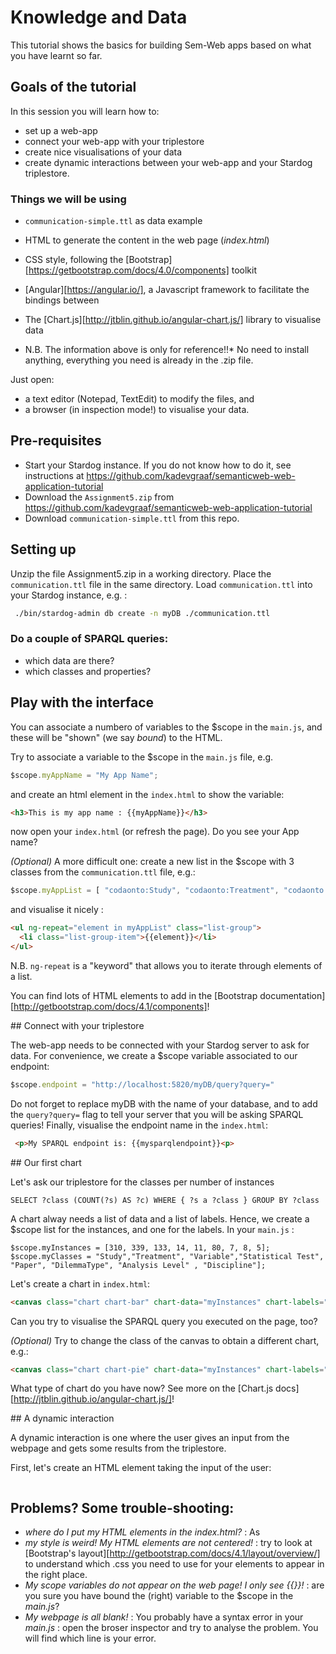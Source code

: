 # Knowledge and Data

This tutorial shows the basics for building Sem-Web apps based on what you have learnt so far.

## Goals of the tutorial

In this session you will learn how to:

* set up a web-app
* connect your web-app with your triplestore
* create nice visualisations of your data  
* create dynamic interactions between your web-app and your Stardog triplestore. 
  
### Things we will be using 
 
* `communication-simple.ttl` as data example
* HTML to generate the content in the web page (_index.html_)
* CSS style, following the [Bootstrap][https://getbootstrap.com/docs/4.0/components] toolkit 
* [Angular][https://angular.io/], a Javascript framework to facilitate the bindings between  
* The [Chart.js][http://jtblin.github.io/angular-chart.js/] library to visualise data  

* N.B. The information above is only for reference!!* No need to install anything, everything you need is already in the .zip file. 

Just open:
* a text editor (Notepad, TextEdit) to modify the files, and 
* a browser (in inspection mode!) to visualise your data.

## Pre-requisites

* Start your Stardog instance. If you do not know how to do it, see instructions at <https://github.com/kadevgraaf/semanticweb-web-application-tutorial>
* Download the `Assignment5.zip` from <https://github.com/kadevgraaf/semanticweb-web-application-tutorial>
* Download `communication-simple.ttl` from this repo.

## Setting up

Unzip the file Assignment5.zip in a working directory.
Place the `communication.ttl` file in the same directory.
Load `communication.ttl` into your Stardog instance, e.g. : 
```bash
 ./bin/stardog-admin db create -n myDB ./communication.ttl
```

### Do a couple of SPARQL queries:
* which data are there?
* which classes and properties? 

## Play with the interface 

You can  associate a numbero of variables to the $scope in the `main.js`, and these will be "shown" (we say _bound_) to the HTML.  
  
Try to associate a variable to the $scope in the `main.js` file, e.g.
``` javascript
$scope.myAppName = "My App Name";
```
and create an html element in the `index.html` to show the variable:
``` html
<h3>This is my app name : {{myAppName}}</h3>
```
now open your `index.html` (or refresh the page). Do you see your App name? 

*(Optional)* A more difficult one: create a new list in the $scope with 3 classes from the `communication.ttl` file, e.g.:
``` javascript
$scope.myAppList = [ "codaonto:Study", "codaonto:Treatment", "codaonto:Variable" ]; 
```
and visualise it nicely :
```html
<ul ng-repeat="element in myAppList" class="list-group">
  <li class="list-group-item">{{element}}</li>
</ul>
```
N.B. `ng-repeat` is a "keyword" that allows you to iterate through elements of a list. 

You can find lots of HTML elements to add in the [Bootstrap documentation][http://getbootstrap.com/docs/4.1/components]!  

## Connect with your triplestore

The web-app needs to be connected with your Stardog server to ask for data. For convenience, we create a $scope variable associated to our endpoint:
``` javascript
$scope.endpoint = "http://localhost:5820/myDB/query?query="
```
Do not forget to replace myDB with the name of your database, and to add the `query?query=` flag to tell your server that you will be asking SPARQL queries! Finally, visualise the endpoint name in the `index.html`:
``` html
 <p>My SPARQL endpoint is: {{mysparqlendpoint}}<p>
```

## Our first chart 

Let's ask our triplestore for the classes per number of instances
``` SPARQL
SELECT ?class (COUNT(?s) AS ?c) WHERE { ?s a ?class } GROUP BY ?class
```
A chart alway needs a list of data and a list of labels. Hence, we create a $scope list for the instances, and one for the labels. In your `main.js` :
```
$scope.myInstances = [310, 339, 133, 14, 11, 80, 7, 8, 5];
$scope.myClasses = "Study","Treatment", "Variable","Statistical Test", "Paper", "DilemmaType", "Analysis Level" , "Discipline"];
```
Let's create a chart in `index.html`:
```html
<canvas class="chart chart-bar" chart-data="myInstances" chart-labels="myClasses" > </canvas>
```
Can you try to visualise the SPARQL query you executed on the page, too?

*(Optional)* Try to change the class of the canvas to obtain a different chart, e.g.:
```HTML
<canvas class="chart chart-pie" chart-data="myInstances" chart-labels="myClasses" ></canvas> 
``` 
What type of chart do you have now? See more on the [Chart.js docs][http://jtblin.github.io/angular-chart.js/]!

## A dynamic interaction 

A dynamic interaction is one where the user gives an input from the webpage and gets some results from the triplestore. 

First, let's create an HTML element taking the input of the user:
```

``` 

## Problems? Some trouble-shooting:
* _where do I put my HTML elements in the index.html?_ : As 
* _my style is weird! My HTML elements are not centered!_ : try to look at [Bootstrap's layout][http://getbootstrap.com/docs/4.1/layout/overview/] to understand which .css you need to use for your elements to appear in the right place.
* _My scope variables do not appear on the web page! I only see {{}}!_ : are you sure you have bound the (right) variable to the $scope in the _main.js_?
* _My webpage is all blank!_ : You probably have a syntax error in your _main.js_ : open the broser inspector and try to analyse the problem. You will find which line is your error.
